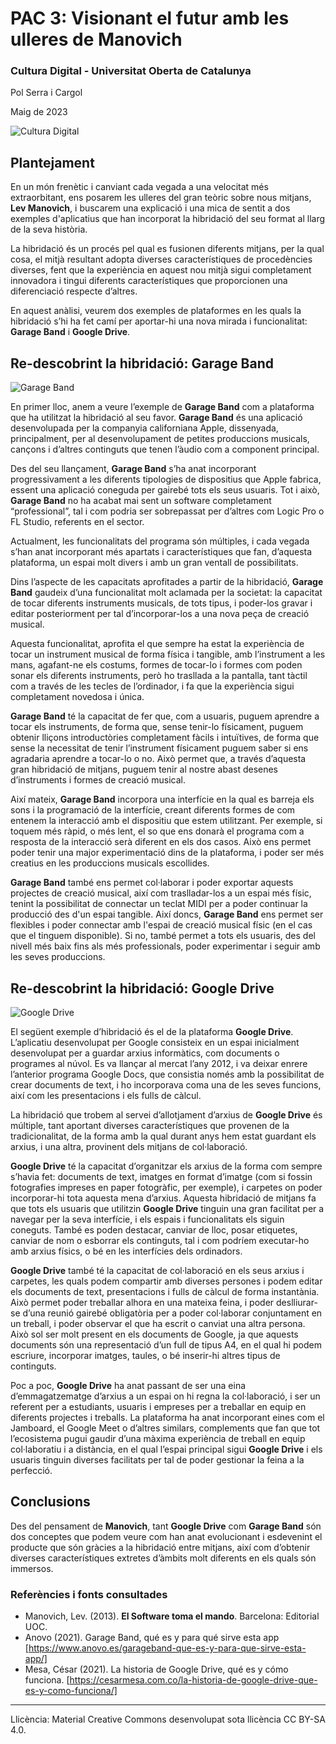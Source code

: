 # PAC 3: Visionant el futur amb les ulleres de Manovich

### Cultura Digital - Universitat Oberta de Catalunya


Pol Serra i Cargol

Maig de 2023


![Cultura Digital](https://www.teleinfo.mx/wp-content/uploads/2023/03/servidor-digital-sala-grunge.jpg)




## Plantejament


En un món frenètic i canviant cada vegada a una velocitat més extraorbitant, ens posarem les ulleres del gran teòric sobre nous mitjans, **Lev Manovich**, i buscarem una explicació i una mica de sentit a dos exemples d'aplicatius que han incorporat la hibridació del seu format al llarg de la seva història.

La hibridació és un procés pel qual es fusionen diferents mitjans, per la qual cosa, el mitjà resultant adopta diverses característiques de procedències diverses, fent que la experiència en aquest nou mitjà sigui completament innovadora i tingui diferents característiques que proporcionen una diferenciació respecte d’altres.

En aquest anàlisi, veurem dos exemples de plataformes en les quals la hibridació s’hi ha fet camí per aportar-hi una nova mirada i funcionalitat: **Garage Band** i **Google Drive**.


## Re-descobrint la hibridació: Garage Band

![Garage Band](https://i0.wp.com/www.alphr.com/wp-content/uploads/2020/01/How-to-Add-Echo-in-Garageband.jpg?fit=1000%2C563&ssl=1)

En primer lloc, anem a veure l’exemple de **Garage Band** com a plataforma que ha utilitzat la hibridació al seu favor. **Garage Band** és una aplicació desenvolupada per la companyia californiana Apple, dissenyada, principalment, per al desenvolupament de petites produccions musicals, cançons i d’altres continguts que tenen l’àudio com a component principal.


Des del seu llançament, **Garage Band** s’ha anat incorporant progressivament a les diferents tipologies de dispositius que Apple fabrica, essent una aplicació coneguda per gairebé tots els seus usuaris. Tot i això, **Garage Band** no ha acabat mai sent un software completament “professional”, tal i com podria ser sobrepassat per d’altres com Logic Pro o FL Studio, referents en el sector.


Actualment, les funcionalitats del programa són múltiples, i cada vegada s’han anat incorporant més apartats i característiques que fan, d’aquesta plataforma, un espai molt divers i amb un gran ventall de possibilitats. 


Dins l’aspecte de les capacitats aprofitades a partir de la hibridació, **Garage Band** gaudeix d’una funcionalitat molt aclamada per la societat: la capacitat de tocar diferents instruments musicals, de tots tipus, i poder-los gravar i editar posteriorment per tal d’incorporar-los a una nova peça de creació musical.

Aquesta funcionalitat, aprofita el que sempre ha estat la experiència de tocar un instrument musical de forma física i tangible, amb l’instrument a les mans, agafant-ne els costums, formes de tocar-lo i formes com poden sonar els diferents instruments, però ho trasllada a la pantalla, tant tàctil com a través de les tecles de l’ordinador, i fa que la experiència sigui completament novedosa i única. 


**Garage Band** té la capacitat de fer que, com a usuaris, puguem aprendre a tocar els instruments, de forma que, sense tenir-lo físicament, puguem obtenir lliçons introductòries completament fàcils i intuïtives, de forma que sense la necessitat de tenir l’instrument físicament puguem saber si ens agradaria aprendre a tocar-lo o no. Això permet que, a través d’aquesta gran hibridació de mitjans, puguem tenir al nostre abast desenes d’instruments i formes de creació musical.


Així mateix, **Garage Band** incorpora una interfície en la qual es barreja els sons i la programació de la interfície, creant diferents formes de com entenem la interacció amb el dispositiu que estem utilitzant. Per exemple, si toquem més ràpid, o més lent, el so que ens donarà el programa com a resposta de la interacció serà diferent en els dos casos. Això ens permet poder tenir una major experimentació dins de la plataforma, i poder ser més creatius en les produccions musicals escollides.

**Garage Band** també ens permet col·laborar i poder exportar aquests projectes de creació musical, així com traslladar-los a un espai més físic, tenint la possibilitat de connectar un teclat MIDI per a poder continuar la producció des d'un espai tangible. Així doncs, **Garage Band** ens permet ser flexibles i poder connectar amb l'espai de creació musical físic (en el cas que el tinguem disponible). Si no, també permet a tots els usuaris, des del nivell més baix fins als més professionals, poder experimentar i seguir amb les seves produccions.






## Re-descobrint la hibridació: Google Drive

![Google Drive](https://imagenes.20minutos.es/files/image_990_v3/files/fp/uploads/imagenes/2022/01/04/google-drive.r_d.820-462.png)

El següent exemple d’hibridació és el de la plataforma **Google Drive**. L’aplicatiu desenvolupat per Google consisteix en un espai inicialment desenvolupat per a guardar arxius informàtics, com documents o programes al núvol. Es va llançar al mercat l’any 2012, i va deixar enrere l’anterior programa Google Docs, que consistia només amb la possibilitat de crear documents de text, i ho incorporava coma una de les seves funcions, així com les presentacions i els fulls de càlcul.

La hibridació que trobem al servei d’allotjament d’arxius de **Google Drive** és múltiple, tant aportant diverses característiques que provenen de la tradicionalitat, de la forma amb la qual durant anys hem estat guardant els arxius, i una altra, provinent dels mitjans de col·laboració.

**Google Drive** té la capacitat d’organitzar els arxius de la forma com sempre s’havia fet: documents de text, imatges en format d’imatge (com si fossin fotografies impreses en paper fotogràfic, per exemple), i carpetes on poder incorporar-hi tota aquesta mena d’arxius. Aquesta hibridació de mitjans fa que tots els usuaris que utilitzin **Google Drive** tinguin una gran facilitat per a navegar per la seva interfície, i els espais i funcionalitats els siguin coneguts. També es poden destacar, canviar de lloc, posar etiquetes, canviar de nom o esborrar els continguts, tal i com podríem executar-ho amb arxius físics, o bé en les interfícies dels ordinadors.

**Google Drive** també té la capacitat de col·laboració en els seus arxius i carpetes, les quals podem compartir amb diverses persones i podem editar els documents de text, presentacions i fulls de càlcul de forma instantània. Això permet poder treballar alhora en una mateixa feina, i poder deslliurar-se d’una reunió gairebé obligatòria per a poder col·laborar conjuntament en un treball, i poder observar el que ha escrit o canviat una altra persona. Això sol ser molt present en els documents de Google, ja que aquests documents són una representació d’un full de tipus A4, en el qual hi podem escriure, incorporar imatges, taules, o bé inserir-hi altres tipus de continguts.

Poc a poc, **Google Drive** ha anat passant de ser una eina d’emmagatzematge d’arxius a un espai on hi regna la col·laboració, i ser un referent per a estudiants, usuaris i empreses per a treballar en equip en diferents projectes i treballs. La plataforma ha anat incorporant eines com el Jamboard, el Google Meet o d’altres similars, complements que fan que tot l’ecosistema pugui gaudir d’una màxima experiència de treball en equip col·laboratiu i a distància, en el qual l’espai principal sigui **Google Drive** i els usuaris tinguin diverses facilitats per tal de poder gestionar la feina a la perfecció. 

## Conclusions

Des del pensament de **Manovich**, tant **Google Drive** com **Garage Band** són dos conceptes que podem veure com han anat evolucionant i esdevenint el producte que són gràcies a la hibridació entre mitjans, així com d’obtenir diverses característiques extretes d’àmbits molt diferents en els quals són immersos. 



### Referències i fonts consultades

* Manovich, Lev. (2013). **El Software toma el mando**. Barcelona: Editorial UOC.
* Anovo (2021). Garage Band, qué es y para qué sirve esta app [https://www.anovo.es/garageband-que-es-y-para-que-sirve-esta-app/]
* Mesa, César (2021). La historia de Google Drive, qué es y cómo funciona. [https://cesarmesa.com.co/la-historia-de-google-drive-que-es-y-como-funciona/]



----

Llicència: Material Creative Commons desenvolupat sota llicència CC BY-SA 4.0.
